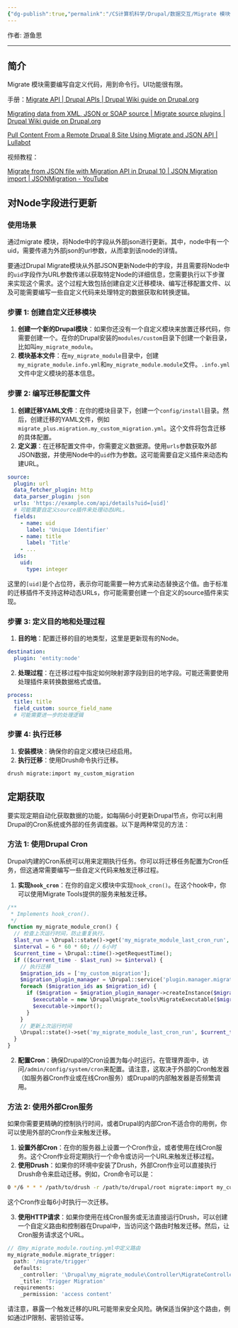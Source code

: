 ```yaml
---
{"dg-publish":true,"permalink":"/CS计算机科学/Drupal/数据交互/Migrate 模块使用/","created":"2024-03-24T11:37:02.632+08:00","updated":"2024-04-23T23:05:11.522+08:00"}
---
```



作者: 游鱼思

---
## 简介

Migrate 模块需要编写自定义代码，用到命令行。UI功能很有限。

手册：[Migrate API | Drupal APIs | Drupal Wiki guide on Drupal.org](https://www.drupal.org/docs/drupal-apis/migrate-api)

[Migrating data from XML, JSON or SOAP source | Migrate source plugins | Drupal Wiki guide on Drupal.org](https://www.drupal.org/docs/8/api/migrate-api/migrate-source-plugins/migrating-data-from-xml-json-or-soap-source)

[Pull Content From a Remote Drupal 8 Site Using Migrate and JSON API | Lullabot](https://www.lullabot.com/articles/pull-content-from-a-remote-drupal-8-site-using-migrate-and-json-api)

视频教程：

[Migrate from JSON file with Migration API in Drupal 10 | JSON Migration import | JSONMigration - YouTube](https://www.youtube.com/watch?v=pi9w9MPd1zw)

## 对Node字段进行更新
### 使用场景

通过migrate 模块，将Node中的字段从外部json进行更新。其中，node中有一个uid，需要传递为外部json的url参数，从而拿到该node的详情。

要通过Drupal Migrate模块从外部JSON更新Node中的字段，并且需要将Node中的`uid`字段作为URL参数传递以获取特定Node的详细信息，您需要执行以下步骤来实现这个需求。这个过程大致包括创建自定义迁移模块、编写迁移配置文件、以及可能需要编写一些自定义代码来处理特定的数据获取和转换逻辑。

### 步骤 1: 创建自定义迁移模块

1. **创建一个新的Drupal模块**：如果你还没有一个自定义模块来放置迁移代码，你需要创建一个。在你的Drupal安装的`modules/custom`目录下创建一个新目录，比如叫`my_migrate_module`。
2. **模块基本文件**：在`my_migrate_module`目录中，创建`my_migrate_module.info.yml`和`my_migrate_module.module`文件。`.info.yml`文件中定义模块的基本信息。

### 步骤 2: 编写迁移配置文件

1. **创建迁移YAML文件**：在你的模块目录下，创建一个`config/install`目录。然后，创建迁移的YAML文件，例如`migrate_plus.migration.my_custom_migration.yml`。这个文件将包含迁移的具体配置。
2. **定义源**：在迁移配置文件中，你需要定义数据源。使用`urls`参数获取外部JSON数据，并使用Node中的`uid`作为参数。这可能需要自定义插件来动态构建URL。

```yaml
source:
  plugin: url
  data_fetcher_plugin: http
  data_parser_plugin: json
  urls: 'https://example.com/api/details?uid=[uid]'
  # 可能需要自定义source插件来处理动态URL。
  fields:
    - name: uid
      label: 'Unique Identifier'
    - name: title
      label: 'Title'
    - ...
  ids:
    uid:
      type: integer
```

这里的`[uid]`是个占位符，表示你可能需要一种方式来动态替换这个值。由于标准的迁移插件不支持这种动态URLs，你可能需要创建一个自定义的source插件来实现。

### 步骤 3: 定义目的地和处理过程

1. **目的地**：配置迁移的目的地类型，这里是更新现有的Node。

```yaml
destination:
  plugin: 'entity:node'
```

2. **处理过程**：在迁移过程中指定如何映射源字段到目的地字段。可能还需要使用处理插件来转换数据格式或值。

```yaml
process:
  title: title
  field_custom: source_field_name
  # 可能需要进一步的处理逻辑
```

### 步骤 4: 执行迁移

1. **安装模块**：确保你的自定义模块已经启用。
2. **执行迁移**：使用Drush命令执行迁移。

```shell
drush migrate:import my_custom_migration
```


## 定期获取

要实现定期自动化获取数据的功能，如每隔6小时更新Drupal节点，你可以利用Drupal的Cron系统或外部的任务调度器。以下是两种常见的方法：

### 方法 1: 使用Drupal Cron

Drupal内建的Cron系统可以用来定期执行任务。你可以将迁移任务配置为Cron任务，但这通常需要编写一些自定义代码来触发迁移过程。

1. **实现`hook_cron`**：在你的自定义模块中实现`hook_cron()`。在这个hook中，你可以使用Migrate Tools提供的服务来触发迁移。

```php
/**
 * Implements hook_cron().
 */
function my_migrate_module_cron() {
  // 检查上次运行时间，防止重复执行。
  $last_run = \Drupal::state()->get('my_migrate_module_last_cron_run', 0);
  $interval = 6 * 60 * 60; // 6小时
  $current_time = \Drupal::time()->getRequestTime();
  if (($current_time - $last_run) >= $interval) {
    // 执行迁移
    $migration_ids = ['my_custom_migration'];
    $migration_plugin_manager = \Drupal::service('plugin.manager.migration');
    foreach ($migration_ids as $migration_id) {
      if ($migration = $migration_plugin_manager->createInstance($migration_id)) {
        $executable = new \Drupal\migrate_tools\MigrateExecutable($migration, new \Drupal\migrate\MigrateMessage());
        $executable->import();
      }
    }
    // 更新上次运行时间
    \Drupal::state()->set('my_migrate_module_last_cron_run', $current_time);
  }
}
```

2. **配置Cron**：确保Drupal的Cron设置为每小时运行。在管理界面中，访问`/admin/config/system/cron`来配置。请注意，这取决于外部的Cron触发器（如服务器Cron作业或在线Cron服务）或Drupal的内部触发器是否频繁调用。

### 方法 2: 使用外部Cron服务

如果你需要更精确的控制执行时间，或者Drupal的内部Cron不适合你的用例，你可以使用外部的Cron作业来触发迁移。

1. **设置外部Cron**：在你的服务器上设置一个Cron作业，或者使用在线Cron服务。这个Cron作业将定期执行一个命令或访问一个URL来触发迁移过程。
2. **使用Drush**：如果你的环境中安装了Drush，外部Cron作业可以直接执行Drush命令来启动迁移。例如，Cron命令可以是：

```bash
0 */6 * * * /path/to/drush -r /path/to/drupal/root migrate:import my_custom_migration
```

这个Cron作业每6小时执行一次迁移。

3. **使用HTTP请求**：如果你使用在线Cron服务或无法直接运行Drush，可以创建一个自定义路由和控制器在Drupal中，当访问这个路由时触发迁移。然后，让Cron服务请求这个URL。

```php
// 在my_migrate_module.routing.yml中定义路由
my_migrate_module.migrate_trigger:
  path: '/migrate/trigger'
  defaults:
    _controller: '\Drupal\my_migrate_module\Controller\MigrateController::triggerMigration'
    _title: 'Trigger Migration'
  requirements:
    _permission: 'access content'
```

请注意，暴露一个触发迁移的URL可能带来安全风险。确保适当保护这个路由，例如通过IP限制、密钥验证等。
